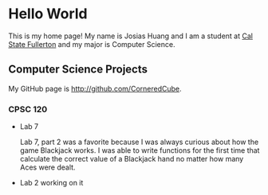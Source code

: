 # Hello World

This is my home page! My name is Josias Huang and I am a student at [Cal State Fullerton](http://www.fullerton.edu/) and my major is Computer Science.

## Computer Science Projects

My GitHub page is http://github.com/CorneredCube.

### CPSC 120

* Lab 7

    Lab 7, part 2 was a favorite because I was always curious about how the
    game Blackjack works. I was able to write functions for the first time
    that calculate the correct value of a Blackjack hand no matter how many
    Aces were dealt.

* Lab 2
     working on it